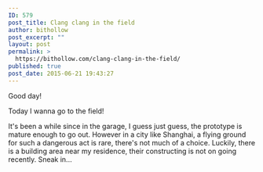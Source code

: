 ```yaml
---
ID: 579
post_title: Clang clang in the field
author: bithollow
post_excerpt: ""
layout: post
permalink: >
  https://bithollow.com/clang-clang-in-the-field/
published: true
post_date: 2015-06-21 19:43:27
---
```

Good day!

Today I wanna go to the field!

It's been a while since in the garage, I guess just guess, the prototype is mature enough to go out. However in a city like Shanghai, a flying ground for such a dangerous act is rare, there's not much of a choice. Luckily, there is a building area near my residence, their constructing is not on going recently. Sneak in...